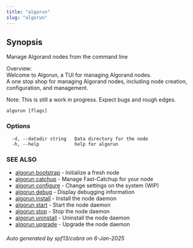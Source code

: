 ```yaml
---
title: "algorun"
slug: "algorun"
---
```

## Synopsis                                             
                                                                                                    
                                                                                                    
Manage Algorand nodes from the command line                                                         
                                                                                                    
Overview:                                                                                           
Welcome to Algorun, a TUI for managing Algorand nodes.                                              
A one stop shop for managing Algorand nodes, including node creation, configuration, and management.
                                                                                                    
Note: This is still a work in progress. Expect bugs and rough edges.                                

```
algorun [flags]
```

### Options

```
  -d, --datadir string   Data directory for the node
  -h, --help             help for algorun
```

### SEE ALSO

* [algorun bootstrap](/reference/algorun_bootstrap)	 - Initialize a fresh node
* [algorun catchup](/reference/algorun_catchup)	 - Manage Fast-Catchup for your node
* [algorun configure](/reference/algorun_configure)	 - Change settings on the system (WIP)
* [algorun debug](/reference/algorun_debug)	 - Display debugging information
* [algorun install](/reference/algorun_install)	 - Install the node daemon
* [algorun start](/reference/algorun_start)	 - Start the node daemon
* [algorun stop](/reference/algorun_stop)	 - Stop the node daemon
* [algorun uninstall](/reference/algorun_uninstall)	 - Uninstall the node daemon
* [algorun upgrade](/reference/algorun_upgrade)	 - Upgrade the node daemon

###### Auto generated by spf13/cobra on 6-Jan-2025
